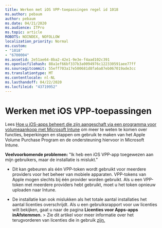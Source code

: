 ```yaml
---
title: Werken met iOS VPP-toepassingen regel id 1018
ms.author: pebaum
author: pebaum
ms.date: 04/21/2020
ms.audience: ITPro
ms.topic: article
ROBOTS: NOINDEX, NOFOLLOW
localization_priority: Normal
ms.custom:
- "1018"
- "6700004"
ms.assetid: 2e51ae64-8ba2-42e1-9e3e-f4aad102c391
ms.openlocfilehash: 88a1ef66bf337b3a0094976c122330591aee77ff
ms.sourcegitcommit: 55eff703a17e500681d8fa6a87eb067019ade3cc
ms.translationtype: MT
ms.contentlocale: nl-NL
ms.lasthandoff: 04/22/2020
ms.locfileid: "43719952"
---
```

# <a name="working-with-ios-vpp-applications"></a>Werken met iOS VPP-toepassingen

Lees [Hoe u iOS-apps beheert die zijn aangeschaft via een programma voor volumeaankoop met Microsoft Intune](https://docs.microsoft.com/intune/vpp-apps-ios) om meer te weten te komen over functies, beperkingen en stappen om gebruik te maken van het Apple Volume Purchase Program en de ondersteuning hiervoor in Microsoft Intune.
  
 **Veelvoorkomende problemen:** "Ik heb een iOS VPP-app toegewezen aan mijn gebruikers, maar de installatie is mislukt."
  
- Dit kan gebeuren als één VPP-token wordt gebruikt voor meerdere providers voor het beheer van mobiele apparaten. VPP-tokens van Apple mogen slechts bij één provider worden gebruikt. Als u een VPP-token met meerdere providers hebt gebruikt, moet u het token opnieuw uploaden naar Intune.

- De installatie kan ook mislukken als het totale aantal installaties het aantal licenties overschrijdt. Als u een gebruiksrapport voor uw licenties wilt bekijken, gaat u naar de pagina **Licenties voor Apps-apps** **inAfstemmen.** \> Zie dit artikel voor meer informatie over het terugvorderen van licenties die in gebruik [zijn.](https://docs.microsoft.com/intune/vpp-apps-ios#revoking-app-licenses-and-deleting-tokens)
